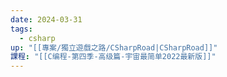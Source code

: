 ```yaml
---
date: 2024-03-31
tags:
  - csharp
up: "[[專案/獨立遊戲之路/CSharpRoad|CSharpRoad]]"
課程: "[[C编程-第四季-高级篇-宇宙最简单2022最新版]]"
---
```


